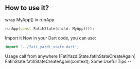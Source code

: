
## How to use it?

wrap MyApp() in runApp

```dart
runApp(const FatihState(child: MyApp()));
```

Import it
Now in your Dart code, you can use:

```dart
import '../fati_yazdi_state.dart';
```

Usage
call from anywhere
[FatiYazdiState.fatihStateCreateAgain] FatihState.fatihStateCreateAgain(context);
Some Useful Tips --
